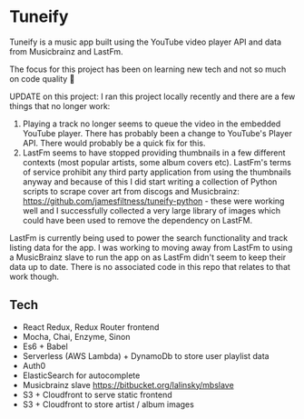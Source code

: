 # Tuneify

Tuneify is a music app built using the YouTube video player API and data from Musicbrainz and LastFm.

The focus for this project has been on learning new tech and not so much on code quality 🙈

UPDATE on this project: I ran this project locally recently and there are a few things that no longer work:
1. Playing a track no longer seems to queue the video in the embedded YouTube player. There has probably been a change to YouTube's Player API. There would probably be a quick fix for this.
2. LastFm seems to have stopped providing thumbnails in a few different contexts (most popular artists, some album covers etc). LastFm's terms of service prohibit any third party application from using the thumbnails anyway and because of this I did start writing a collection of Python scripts to scrape cover art from discogs and Musicbrainz: https://github.com/jamesfiltness/tuneify-python - these were working well and I successfully collected a very large library of images which could have been used to remove the dependency on LastFM.

LastFm is currently being used to power the search functionality and track listing data for the app. I was working to moving away from LastFm to using a MusicBrainz slave to run the app on as LastFm didn't seem to keep their data up to date. There is no associated code in this repo that relates to that work though.

## Tech
* React Redux, Redux Router frontend
* Mocha, Chai, Enzyme, Sinon
* Es6 + Babel
* Serverless (AWS Lambda) + DynamoDb to store user playlist data
* Auth0
* ElasticSearch for autocomplete
* Musicbrainz slave https://bitbucket.org/lalinsky/mbslave
* S3 + Cloudfront to serve static frontend 
* S3 + Cloudfront to store artist / album images





